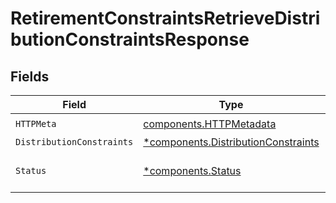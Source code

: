# RetirementConstraintsRetrieveDistributionConstraintsResponse


## Fields

| Field                                                                                     | Type                                                                                      | Required                                                                                  | Description                                                                               |
| ----------------------------------------------------------------------------------------- | ----------------------------------------------------------------------------------------- | ----------------------------------------------------------------------------------------- | ----------------------------------------------------------------------------------------- |
| `HTTPMeta`                                                                                | [components.HTTPMetadata](../../models/components/httpmetadata.md)                        | :heavy_check_mark:                                                                        | N/A                                                                                       |
| `DistributionConstraints`                                                                 | [*components.DistributionConstraints](../../models/components/distributionconstraints.md) | :heavy_minus_sign:                                                                        | OK                                                                                        |
| `Status`                                                                                  | [*components.Status](../../models/components/status.md)                                   | :heavy_minus_sign:                                                                        | INVALID_ARGUMENT: The request has an invalid argument.                                    |